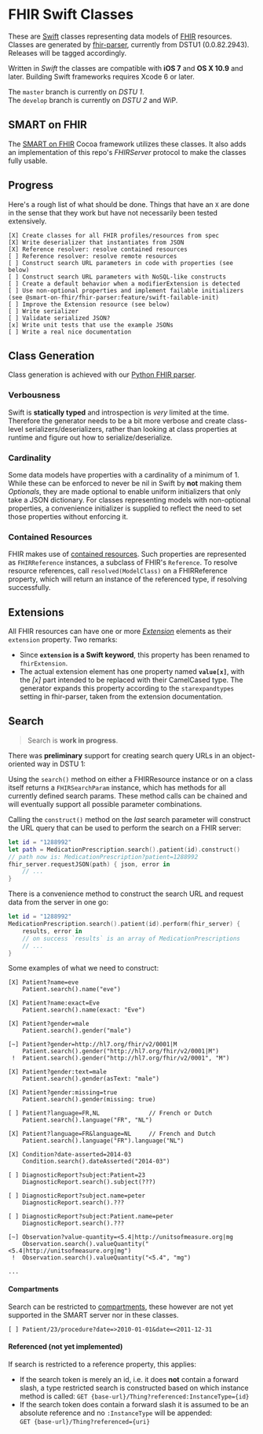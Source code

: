 FHIR Swift Classes
==================

These are [Swift](https://developer.apple.com/swift/) classes representing data models of [FHIR](http://hl7.org/implement/standards/fhir/) resources.
Classes are generated by [fhir-parser](https://github.com/smart-on-fhir/fhir-parser), currently from DSTU1 (0.0.82.2943).
Releases will be tagged accordingly.

Written in _Swift_ the classes are compatible with **iOS 7** and **OS X 10.9** and later.
Building Swift frameworks requires Xcode 6 or later.

The `master` branch is currently on _DSTU 1_.  
The `develop` branch is currently on _DSTU 2_ and WiP.


SMART on FHIR
-------------

The [SMART on FHIR](https://github.com/p2/SMART-on-FHIR-Cocoa) Cocoa framework utilizes these classes.
It also adds an implementation of this repo's _FHIRServer_ protocol to make the classes fully usable.


Progress
--------

Here's a rough list of what should be done.
Things that have an `X` are done in the sense that they work but have not necessarily been tested extensively.

```
[X] Create classes for all FHIR profiles/resources from spec
[X] Write deserializer that instantiates from JSON
[X] Reference resolver: resolve contained resources
[ ] Reference resolver: resolve remote resources
[ ] Construct search URL parameters in code with properties (see below)
[ ] Construct search URL parameters with NoSQL-like constructs
[ ] Create a default behavior when a modifierExtension is detected
[ ] Use non-optional properties and implement failable initializers (see @smart-on-fhir/fhir-parser:feature/swift-failable-init)
[ ] Improve the Extension resource (see below)
[ ] Write serializer
[ ] Validate serialized JSON?
[x] Write unit tests that use the example JSONs
[ ] Write a real nice documentation
```


Class Generation
----------------

Class generation is achieved with our [Python FHIR parser](https://github.com/smart-on-fhir/fhir-parser).

### Verbousness

Swift is **statically typed** and introspection is _very_ limited at the time.
Therefore the generator needs to be a bit more verbose and create class-level serializers/deserializers, rather than looking at class properties at runtime and figure out how to serialize/deserialize.

### Cardinality

Some data models have properties with a cardinality of a minimum of 1.
While these can be enforced to never be nil in Swift by **not** making them _Optionals_, they are made optional to enable uniform initializers that only take a JSON dictionary.
For classes representing models with non-optional properties, a convenience initializer is supplied to reflect the need to set those properties without enforcing it.

### Contained Resources

FHIR makes use of [contained resources](http://hl7.org/implement/standards/fhir/references.html#contained).
Such properties are represented as `FHIRReference` instances, a subclass of FHIR's `Reference`.
To resolve resource references, call `resolved(ModelClass)` on a FHIRReference property, which will return an instance of the referenced type, if resolving successfully.


Extensions
----------

All FHIR resources can have one or more [_Extension_](http://hl7.org/implement/standards/fhir/extensibility.html#extension) elements as their `extension` property. Two remarks:

- Since **`extension` is a Swift keyword**, this property has been renamed to `fhirExtension`.
- The actual extension element has one property named **`value[x]`**, with the _[x]_ part intended to be replaced with their CamelCased type.
    The generator expands this property according to the `starexpandtypes` setting in fhir-parser, taken from the extension documentation.


Search
------

> Search is **work in progress**.

There was **preliminary** support for creating search query URLs in an object-oriented way in DSTU 1:

Using the `search()` method on either a FHIRResource instance or on a class itself returns a `FHIRSearchParam` instance, which has methods for all currently defined search params.
These method calls can be chained and will eventually support all possible parameter combinations.

Calling the `construct()` method on the _last_ search parameter will construct the URL query that can be used to perform the search on a FHIR server:

```swift
let id = "1288992"
let path = MedicationPrescription.search().patient(id).construct()
// path now is: MedicationPrescription?patient=1288992
fhir_server.requestJSON(path) { json, error in
    // ...
}
```

There is a convenience method to construct the search URL and request data from the server in one go:

```swift
let id = "1288992"
MedicationPrescription.search().patient(id).perform(fhir_server) {
    results, error in
    // on success `results` is an array of MedicationPrescriptions
    // ...
}
```

Some examples of what we need to construct:

```
[X] Patient?name=eve
    Patient.search().name("eve")

[X] Patient?name:exact=Eve
    Patient.search().name(exact: "Eve")

[X] Patient?gender=male
    Patient.search().gender("male")

[~] Patient?gender=http://hl7.org/fhir/v2/0001|M
    Patient.search().gender("http://hl7.org/fhir/v2/0001|M")
 !  Patient.search().gender("http://hl7.org/fhir/v2/0001", "M")

[X] Patient?gender:text=male
    Patient.search().gender(asText: "male")

[X] Patient?gender:missing=true
    Patient.search().gender(missing: true)

[ ] Patient?language=FR,NL              // French or Dutch
    Patient.search().language("FR", "NL")

[X] Patient?language=FR&language=NL     // French and Dutch
    Patient.search().language("FR").language("NL")

[X] Condition?date-asserted=2014-03
    Condition.search().dateAsserted("2014-03")

[ ] DiagnosticReport?subject:Patient=23
    DiagnosticReport.search().subject(???)

[ ] DiagnosticReport?subject.name=peter
    DiagnosticReport.search().???

[ ] DiagnosticReport?subject:Patient.name=peter
    DiagnosticReport.search().???

[~] Observation?value-quantity=<5.4|http://unitsofmeasure.org|mg
    Observation.search().valueQuantity("<5.4|http://unitsofmeasure.org|mg")
 !  Observation.search().valueQuantity("<5.4", "mg")

...
```

#### Compartments

Search can be restricted to [compartments](http://hl7.org/implement/standards/fhir/extras.html#compartment), these however are not yet supported in the SMART server nor in these classes.

```
[ ] Patient/23/procedure?date=>2010-01-01&date=<2011-12-31
```

#### Referenced (not yet implemented)

If search is restricted to a reference property, this applies:

- If the search token is merely an id, i.e. it does **not** contain a forward slash, a type restricted search is constructed based on which instance method is called:
    `GET {base-url}/Thing?referenced:InstanceType={id}`
- If the search token does contain a forward slash it is assumed to be an absolute reference and no `:InstanceType` will be appended:  
    `GET {base-url}/Thing?referenced={uri}`
